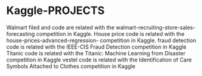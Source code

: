 # Kaggle-PROJECTS
Walmart filed and code are related with the walmart-recruiting-store-sales-forecasting competition in Kaggle. 
House price code is related with the house-prices-advanced-regression- competition in Kaggle.
fraud detection code is related with the IEEE-CIS Fraud Detection competition in Kaggle
Titanic code is related with the Titanic: Machine Learning from Disaster competition in Kaggle
vestel code is related with the Identification of Care Symbols Attached to Clothes competition in Kaggle
